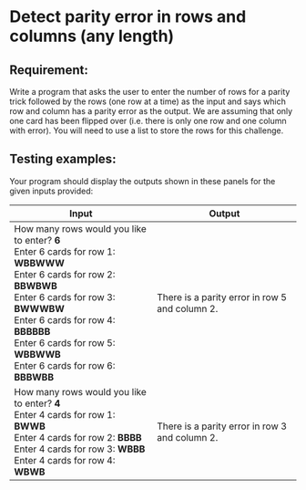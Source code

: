 # Detect parity error in rows and columns (any length)

## Requirement:

Write a program that asks the user to enter the number of rows for a parity
trick followed by the rows (one row at a time) as the input and says
which row and column has a parity error as the output.
We are assuming that only one card has been flipped over (i.e. there is only
one row and one column with error).
You will need to use a list to store the rows for this challenge.

## Testing examples:

Your program should display the outputs shown in these panels for the given
inputs provided:

| Input   | Output |
| ------- | ------ |
| How many rows would you like to enter? **6**<br>Enter 6 cards for row 1: **WBBWWW**<br>Enter 6 cards for row 2: **BBWBWB**<br>Enter 6 cards for row 3: **BWWWBW**<br>Enter 6 cards for row 4: **BBBBBB**<br>Enter 6 cards for row 5: **WBBWWB**<br>Enter 6 cards for row 6: **BBBWBB** | There is a parity error in row 5 and column 2. |
| How many rows would you like to enter? **4**<br>Enter 4 cards for row 1: **BWWB**<br>Enter 4 cards for row 2: **BBBB**<br>Enter 4 cards for row 3: **WBBB**<br>Enter 4 cards for row 4: **WBWB** | There is a parity error in row 3 and column 2. |
